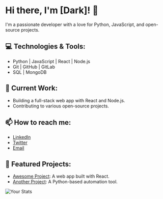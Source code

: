 # Hi there, I'm [Dark]! 👋

I'm a passionate developer with a love for Python, JavaScript, and open-source projects.

## 💻 Technologies & Tools:
- Python | JavaScript | React | Node.js 
- Git | GitHub | GitLab
- SQL | MongoDB

## 🔭 Current Work:
- Building a full-stack web app with React and Node.js.
- Contributing to various open-source projects.

## 📫 How to reach me:
- [LinkedIn](https://www.linkedin.com/in/your-profile)
- [Twitter](https://twitter.com/your-profile)
- [Email](mailto:your-email@example.com)

## 🌟 Featured Projects:
- [Awesome Project](https://github.com/your-username/project1): A web app built with React.
- [Another Project](https://github.com/your-username/project2): A Python-based automation tool.

![Your Stats](https://github-readme-stats.vercel.app/api?username=your-username&show_icons=true&theme=radical)
